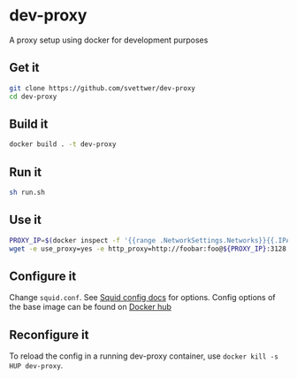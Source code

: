 # dev-proxy
A proxy setup using docker for development purposes


## Get it
```bash
git clone https://github.com/svettwer/dev-proxy
cd dev-proxy
```

## Build it
```bash
docker build . -t dev-proxy
```

## Run it
```bash
sh run.sh
```

## Use it
```bash
PROXY_IP=$(docker inspect -f '{{range .NetworkSettings.Networks}}{{.IPAddress}}{{end}}' dev-proxy)
wget -e use_proxy=yes -e http_proxy=http://foobar:foo@${PROXY_IP}:3128 google.de
```

## Configure it
Change `squid.conf`.
See [Squid config docs](http://www.squid-cache.org/Doc/config/) for options. 
Config options of the base image can be found on [Docker hub](https://hub.docker.com/r/sameersbn/squid)

## Reconfigure it
To reload the config in a running dev-proxy container, use `docker kill -s HUP dev-proxy`.

